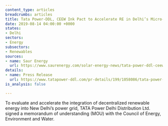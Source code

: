 ```yaml
---
content_type: articles
breadcrumbs: articles
title: Tata Power-DDL, CEEW Ink Pact to Accelerate RE in Delhi’s Micro-Grids
date: 2019-08-14 04:00:00 +0000
states:
- Delhi
sectors:
- Energy
subsectors:
- Renewables
sources:
- name: Saur Energy
  url: https://www.saurenergy.com/solar-energy-news/tata-power-ddl-ceew-ink-pact-to-accelerate-re-in-delhis-micro-grids
details:
- name: Press Release
  url: https://www.tatapower-ddl.com/pr-details/199/1058086/tata-power-ddl-and-ceew-collaborate-to-accelerate-renewable-power-integration-and-micro-grids-in-delhi
is_analysis: false

---
```

To evaluate and accelerate the integration of decentralized renewable energy into New Delhi’s power grid, TATA Power Delhi Distribution Ltd. signed a memorandum of understanding (MOU) with the Council of Energy, Environment and Water.